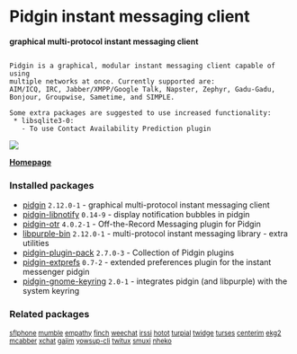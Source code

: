# Pidgin instant messaging client

__graphical multi-protocol instant messaging client__

```

Pidgin is a graphical, modular instant messaging client capable of using
multiple networks at once. Currently supported are:
AIM/ICQ, IRC, Jabber/XMPP/Google Talk, Napster, Zephyr, Gadu-Gadu,
Bonjour, Groupwise, Sametime, and SIMPLE.

Some extra packages are suggested to use increased functionality:
 * libsqlite3-0:
   - To use Contact Availability Prediction plugin

```

[![](https://screenshots.debian.net/thumbnail-with-version/pidgin/9001)](https://screenshots.debian.net/screenshot-with-version/pidgin/9001)



**[Homepage](http://www.pidgin.im)**

### Installed packages

* [pidgin](https://packages.debian.org/stretch/pidgin) `2.12.0-1` - graphical multi-protocol instant messaging client
* [pidgin-libnotify](https://packages.debian.org/stretch/pidgin-libnotify) `0.14-9` - display notification bubbles in pidgin
* [pidgin-otr](https://packages.debian.org/stretch/pidgin-otr) `4.0.2-1` - Off-the-Record Messaging plugin for Pidgin
* [libpurple-bin](https://packages.debian.org/stretch/libpurple-bin) `2.12.0-1` - multi-protocol instant messaging library - extra utilities
* [pidgin-plugin-pack](https://packages.debian.org/stretch/pidgin-plugin-pack) `2.7.0-3` - Collection of Pidgin plugins
* [pidgin-extprefs](https://packages.debian.org/stretch/pidgin-extprefs) `0.7-2` - extended preferences plugin for the instant messenger pidgin
* [pidgin-gnome-keyring](https://packages.debian.org/stretch/pidgin-gnome-keyring) `2.0-1` - integrates pidgin (and libpurple) with the system keyring

### Related packages

<sub> [sflphone](https://packages.debian.org/stretch/sflphone) [mumble](https://packages.debian.org/stretch/mumble) [empathy](https://packages.debian.org/stretch/empathy) [finch](https://packages.debian.org/stretch/finch) [weechat](https://packages.debian.org/stretch/weechat) [irssi](https://packages.debian.org/stretch/irssi) [hotot](https://packages.debian.org/stretch/hotot) [turpial](https://packages.debian.org/stretch/turpial) [twidge](https://packages.debian.org/stretch/twidge) [turses](https://packages.debian.org/stretch/turses) [centerim](https://packages.debian.org/stretch/centerim) [ekg2](https://packages.debian.org/stretch/ekg2) [mcabber](https://packages.debian.org/stretch/mcabber) [xchat](https://packages.debian.org/stretch/xchat) [gajim](https://packages.debian.org/stretch/gajim) [yowsup-cli](https://packages.debian.org/stretch/yowsup-cli) [twitux](https://packages.debian.org/stretch/twitux) [smuxi](https://packages.debian.org/stretch/smuxi) [nheko](https://packages.debian.org/stretch/nheko)  </sub>

